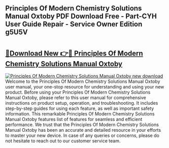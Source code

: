 ## Principles Of Modern Chemistry Solutions Manual Oxtoby PDF Download Free - Part-CYH User Guide Repair - Service Owner Edition g5U5V

# <h2><a href="http://bc73450.oget.top/?id=Principles+Of+Modern+Chemistry+Solutions+Manual+Oxtoby">🔗Download New 👉🔴 Principles Of Modern Chemistry Solutions Manual Oxtoby</a></h2>

[![Principles Of Modern Chemistry Solutions Manual Oxtoby new download](https://i.imgur.com/5g1atiW.png)](http://bc73450.oget.top/?id=Principles+Of+Modern+Chemistry+Solutions+Manual+Oxtoby)
Welcome to the Principles Of Modern Chemistry Solutions Manual Oxtoby user manual, your one-stop resource for understanding and using your new product. Before using your Principles Of Modern Chemistry Solutions Manual Oxtoby, please refer to this user manual for comprehensive instructions on product setup, operation, and troubleshooting. It includes step-by-step guides for using each feature, as well as important safety information. This remarkable Principles Of Modern Chemistry Solutions Manual Oxtoby features list of features for seamless and efficient performance. We trust that the Principles Of Modern Chemistry Solutions Manual Oxtoby has been an accurate and detailed resource in your efforts to master your new device. In case of any queries or concerns, please do not hesitate to reach out to our customer service team.
